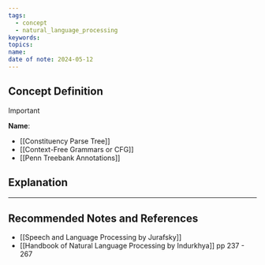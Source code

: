 ```yaml
---
tags:
  - concept
  - natural_language_processing
keywords: 
topics: 
name: 
date of note: 2024-05-12
---
```


## Concept Definition

>[!important]
>**Name**: 



- [[Constituency Parse Tree]]
- [[Context-Free Grammars or CFG]]
- [[Penn Treebank Annotations]]

## Explanation





-----------
##  Recommended Notes and References




- [[Speech and Language Processing by Jurafsky]]
- [[Handbook of Natural Language Processing by Indurkhya]] pp 237 - 267